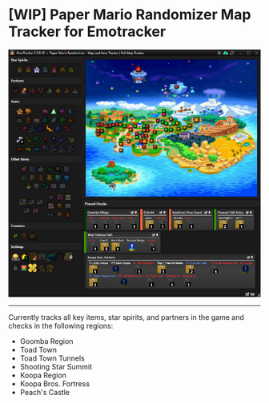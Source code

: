 # [WIP] Paper Mario Randomizer Map Tracker for Emotracker

![Work-in-progress screenshot of map tracker in development showing items, a map, checks in and out of logic, pinned checks.](images/readme/trackerWIP.png "WIP screenshot of tracker in development")

---

Currently tracks all key items, star spirits, and partners in the game and checks in the following regions:
* Goomba Region
* Toad Town
* Toad Town Tunnels
* Shooting Star Summit
* Koopa Region
* Koopa Bros. Fortress
* Peach's Castle
